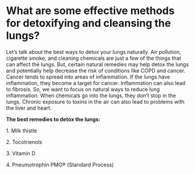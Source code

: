 # What are some effective methods for detoxifying and cleansing the lungs?

Let’s talk about the best ways to detox your lungs naturally. Air pollution, cigarette smoke, and cleaning chemicals are just a few of the things that can affect the lungs. But, certain natural remedies may help detox the lungs and potentially help decrease the risk of conditions like COPD and cancer. Cancer tends to spread into areas of inflammation. If the lungs have inflammation, they become a target for cancer. Inflammation can also lead to fibrosis. So, we want to focus on natural ways to reduce lung inflammation. When chemicals go into the lungs, they don’t stop in the lungs. Chronic exposure to toxins in the air can also lead to problems with the liver and heart.

**The best remedies to detox the lungs:**

1\. Milk thistle

2\. Tocotrienols

3\. Vitamin D

4\. Pneumotrophin PMG® (Standard Process)